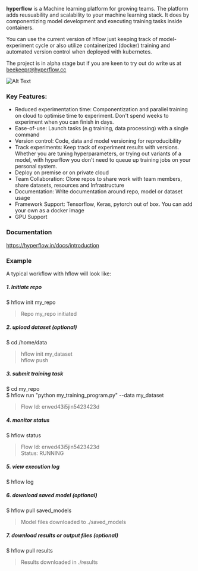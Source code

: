 
**hyperflow** is a Machine learning platform for growing teams. The platform adds reusuability and scalability to your machine learning stack. It does by componentizing model development and executing training tasks inside containers.

You can use the current version of hflow just keeping track of model-experiment cycle or also utilize containerized (docker) training and automated version control when deployed with kubernetes.

The project is in alpha stage but if you are keen to try out do write us at beekeepr@hyperflow.cc

![Alt Text](http://www.animatedgif.net/underconstruction/cns01_e0.gif)

### Key Features:

* Reduced experimentation time: Componentization and parallel training on cloud to optimise time to experiment. Don't spend weeks to experiment when you can finish in days.
* Ease-of-use: Launch tasks (e.g training, data processing) with a single command
* Version control: Code, data and model versioning for reproducibility
* Track experiments: Keep track of experiment results with versions. Whether you are tuning hyperparameters, or trying out variants of a model, with hyperflow you don't need to queue up training jobs on your personal system.
* Deploy on premise or on private cloud
* Team Collaboration: Clone repos to share work with team members, share datasets, resources and Infrastructure
* Documentation: Write documentation around repo, model or dataset usage
* Framework Support: Tensorflow, Keras, pytorch out of box. You can add your own as a docker image
* GPU Support

### Documentation
https://hyperflow.in/docs/introduction

### Example
A typical workflow with hflow will look like: 

##### 1. Initiate repo
  $ hflow init my_repo <br />
  > Repo my_repo initiated

##### 2. upload dataset (optional) 
  $ cd /home/data  <br />
  > hflow init my_dataset  <br />
  > hflow push <br />

##### 3. submit training task   
  $ cd my_repo <br />
  $ hflow run "python my_training_program.py"  --data my_dataset <br />
  > Flow Id: erwed43i5jin5423423d <br />

##### 4. monitor status 
  $ hflow status  <br />
  > Flow Id: erwed43i5jin5423423d <br />
  > Status: RUNNING <br />

##### 5. view execution log 
  $ hflow log <br />

##### 6. download saved model (optional)
  $ hflow pull saved_models <br />
  > Model files downloaded to ./saved_models

##### 7. download results or output files (optional)
  $ hflow pull results  <br />
  > Results downloaded in ./results <br />


